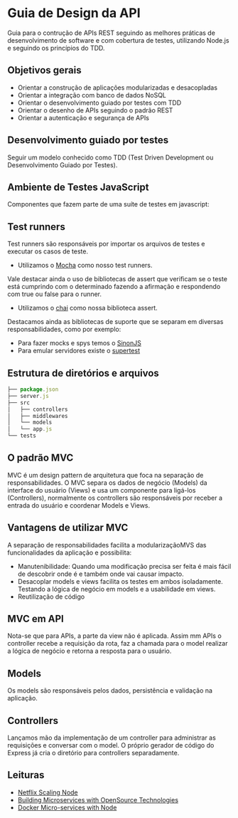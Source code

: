 # Guia de Design da API

Guia para o contrução de APIs REST seguindo as melhores práticas de desenvolvimento de software e com cobertura de testes, utilizando Node.js e seguindo os princípios do TDD.
## Objetivos gerais

+ Orientar a construção de aplicações modularizadas e desacopladas
+ Orientar a integração com banco de dados NoSQL
+ Orientar o desenvolvimento guiado por testes com TDD
+ Orientar o desenho de APIs seguindo o padrão REST
+ Orientar a autenticação e segurança de APIs

## Desenvolvimento guiado por testes

Seguir um modelo conhecido como TDD (Test Driven Development ou Desenvolvimento Guiado por Testes).

## Ambiente de Testes JavaScript

Componentes que fazem parte de uma suíte de testes em javascript:

## Test runners

Test runners são responsáveis por importar os arquivos de testes e executar os casos de teste.

+ Utilizamos o [Mocha](https://github.com/mochajs/mocha) como nosso test runners.

Vale destacar ainda o uso de bibliotecas de assert que verificam se o teste está cumprindo com o determinado fazendo a afirmação e
respondendo com true ou false para o runner.

+ Utilizamos o [chai](https://github.com/chaijs/chai) como nossa biblioteca assert.

Destacamos ainda as bibliotecas de suporte que se separam em diversas responsabilidades, como por exemplo:

+ Para fazer mocks e spys temos o [SinonJS](http://sinonjs.org/)
+ Para emular servidores existe o [supertest](https://github.com/visionmedia/supertest)

## Estrutura de diretórios e arquivos

```javascript
├── package.json
├── server.js
├── src
│   ├── controllers
│   ├── middlewares
│   └── models
│   └── app.js
└── tests
```

## O padrão MVC

MVC é um design pattern de arquitetura que foca na separação de responsabilidades. O MVC separa os dados de negócio (Models) da interface do usuário (Views) e usa um componente para ligá-los (Controllers), normalmente os controllers são responsáveis por receber a entrada do usuário e coordenar Models e Views.

## Vantagens de utilizar MVC

A separação de responsabilidades facilita a modularizaçãoMVS das funcionalidades da aplicação e possibilita:

+ Manutenibilidade: Quando uma modificação precisa ser feita é mais fácil de descobrir onde é e também onde vai causar impacto.
+ Desacoplar models e views facilita os testes em ambos isoladamente. Testando a lógica de negócio em models e a usabilidade em views.
+ Reutilização de código

## MVC em API

Nota-se que para APIs, a parte da view não é aplicada. Assim mm APIs o controller recebe a requisição da rota, faz a chamada para o model realizar a lógica de negócio e retorna a resposta para o usuário.
## Models

Os models são responsáveis pelos dados, persistência e validação na aplicação.

## Controllers

Lançamos mão da implementação de um controller para administrar as requisições e conversar com o model. O próprio gerador de código do Express
já cria o diretório para controllers separadamente.

## Leituras

+ [Netflix Scaling Node](https://medium.com/@nodejs/netflixandchill-how-netflix-scales-with-node-js-and-containers-cf63c0b92e57#.9bzn8wm4u)
+ [Building Microservices with OpenSource Technologies](http://www.developer.com/open/building-microservices-with-open-source-technologies.html)
+ [Docker Micro-services with Node](http://anandmanisankar.com/posts/docker-container-nginx-node-redis-example/)

